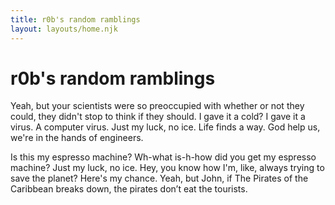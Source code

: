 ```yaml
---
title: r0b's random ramblings
layout: layouts/home.njk
---
```


# r0b's random ramblings

Yeah, but your scientists were so preoccupied with whether or not they could, they didn't stop to think if they should. I gave it a cold? I gave it a virus. A computer virus. Just my luck, no ice. Life finds a way. God help us, we're in the hands of engineers.

Is this my espresso machine? Wh-what is-h-how did you get my espresso machine? Just my luck, no ice. Hey, you know how I'm, like, always trying to save the planet? Here's my chance. Yeah, but John, if The Pirates of the Caribbean breaks down, the pirates don’t eat the tourists.